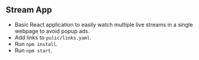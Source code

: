 ## Stream App 
- Basic React application to easily watch multiple live streams in a single webpage to avoid popup ads. 
- Add links to `pulic/links.yaml`.
- Run `npm install`.
- Run `npm start`.
